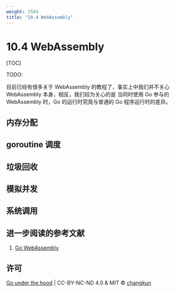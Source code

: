 ```yaml
---
weight: 2504
title: "10.4 WebAssembly"
---
```


# 10.4 WebAssembly

[TOC]

TODO:

目前已经有很多关于 WebAssembly 的教程了，事实上中我们并不关心 WebAssembly 本身，相反，我们较为关心的是
当同时使用 Go 参与的 WebAssembly 时，Go 的运行时究竟与普通的 Go 程序运行时的差异。

## 内存分配

## goroutine 调度

## 垃圾回收

## 模拟并发

## 系统调用

## 进一步阅读的参考文献

1. [Go WebAssembly](https://github.com/golang/go/wiki/WebAssembly)

## 许可

[Go under the hood](https://github.com/changkun/go-under-the-hood) | CC-BY-NC-ND 4.0 & MIT &copy; [changkun](https://changkun.de)